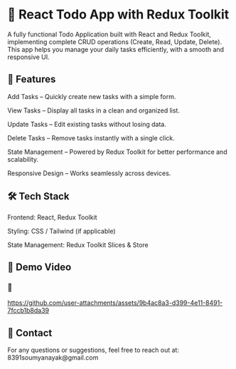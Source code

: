 
<h1>📝 React Todo App with Redux Toolkit</h1>
A fully functional Todo Application built with React and Redux Toolkit, implementing complete CRUD operations (Create, Read, Update, Delete). This app helps you manage your daily tasks efficiently, with a smooth and responsive UI.

<h2>🚀 Features</h2>
Add Tasks – Quickly create new tasks with a simple form.<br>

View Tasks – Display all tasks in a clean and organized list.<br>

Update Tasks – Edit existing tasks without losing data.<br>

Delete Tasks – Remove tasks instantly with a single click.<br>

State Management – Powered by Redux Toolkit for better performance and scalability.<br>

Responsive Design – Works seamlessly across devices.

<h2>🛠️ Tech Stack</h2>
Frontend: React, Redux Toolkit<br>

Styling: CSS / Tailwind (if applicable)<br>

State Management: Redux Toolkit Slices & Store

<h2>📸 Demo Video</h2>
<h3>🎥</h3>

https://github.com/user-attachments/assets/9b4ac8a3-d399-4e11-8491-7fccb1b8da39



 
<h2>📧 Contact</h2>
For any questions or suggestions, feel free to reach out at: 8391soumyanayak@gmail.com
